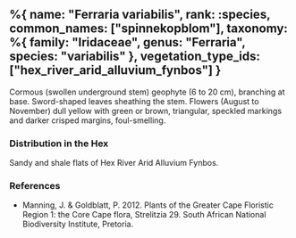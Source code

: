 %{
    name: "Ferraria variabilis",
    rank: :species,
    common_names: ["spinnekopblom"],
    taxonomy: %{
        family: "Iridaceae",
        genus: "Ferraria",
        species: "variabilis"
    },
    vegetation_type_ids: ["hex_river_arid_alluvium_fynbos"]
}
---

Cormous (swollen underground stem) geophyte (6 to 20 cm), branching at base. Sword-shaped leaves
sheathing the stem. Flowers (August to November) dull yellow with green or brown, triangular,
speckled markings and darker crisped margins, foul-smelling.

<!-- read more -->

### Distribution in the Hex

Sandy and shale flats of Hex River Arid Alluvium Fynbos.

### References

* Manning, J. & Goldblatt, P. 2012. Plants of the Greater Cape Floristic Region 1: the Core Cape flora, Strelitzia 29. South African National Biodiversity Institute, Pretoria.